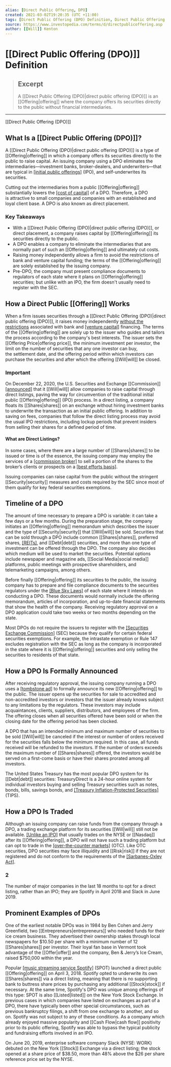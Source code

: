 ```yaml
---
alias: [Direct Public Offering, DPO]
created: 2021-03-02T19:20:35 (UTC +11:00)
tags: [Direct Public Offering (DPO) Definition, Direct Public Offering (DPO)]
source: https://www.investopedia.com/terms/d/directpublicoffering.asp
author: [[Will]] Kenton
---
```


# [[Direct Public Offering (DPO)]] Definition

> ## Excerpt
> A [[Direct Public Offering (DPO)|direct public offering (DPO)]] is an [[Offering|offering]] where the company offers its securities directly to the public without financial intermediaries.

---

[[Direct Public Offering (DPO)]]
## What Is a [[Direct Public Offering (DPO)]]?

A [[Direct Public Offering (DPO)|direct public offering (DPO)]] is a type of [[Offering|offering]] in which a company offers its securities directly to the public to raise capital. An issuing company using a DPO eliminates the intermediaries—investment banks, broker-dealers, and underwriters—that are typical in [[initial public offerings]](https://www.investopedia.com/terms/i/ipo.asp) (IPO), and self-underwrites its securities.

Cutting out the intermediaries from a public [[Offering|offering]] substantially lowers the [[cost of capital]](https://www.investopedia.com/terms/c/costofcapital.asp) of a DPO. Therefore, a DPO is attractive to small companies and companies with an established and loyal client base. A DPO is also known as direct placement.

### Key Takeaways

-   With a [[Direct Public Offering (DPO)|direct public offering (DPO)]], or direct placement, a company raises capital by [[Offering|offering]] its securities directly to the public.
-   A DPO enables a company to eliminate the intermediaries that are normally part of such an [[Offering|offering]] and ultimately cut costs.
-   Raising money independently allows a firm to avoid the restrictions of bank and venture capital funding; the terms of the [[Offering|offering]] are solely established by the issuing company.
-   Pre-DPO, the company must present compliance documents to regulators of each state where it plans on [[Offering|offering]] securities; but unlike with an IPO, the firm doesn't usually need to register with the SEC.

## How a Direct Public [[Offering]] Works

When a firm issues securities through a [[Direct Public Offering (DPO)|direct public offering (DPO)]], it raises money independently [without the restrictions](https://www.investopedia.com/investing/difference-between-ipo-and-direct-listing/) associated with bank and [[venture capital]](https://www.investopedia.com/terms/v/venturecapital.asp) financing. The terms of the [[Offering|offering]] are solely up to the issuer who guides and tailors the process according to the company's best interests. The issuer sets the [[Offering Price|offering price]], the minimum investment per investor, the limit on the number of securities that any one investor can buy, the settlement date, and the offering period within which investors can purchase the securities and after which the offering [[Will|will]] be closed.

### Important

On December 22, 2020, the U.S. Securities and Exchange [[Commission]] [[announced]](https://www.sec.gov/rules/other/2020/34-90768.pdf) that it [[Will|will]] allow companies to raise capital through direct listings, paving the way for circumvention of the traditional initial public [[Offering|offering]] (IPO) process. In a direct listing, a company floats its [[Shares|shares]] on an exchange without hiring investment banks to underwrite the transaction as an initial public offering. In addition to saving on fees, companies that follow the direct listing process may avoid the usual IPO restrictions, including lockup periods that prevent insiders from selling their shares for a defined period of time.

#### What are Direct Listings?

In some cases, where there are a large number of [[Shares|shares]] to be issued or time is of the essence, the issuing company may employ the services of a [[commission broker]](https://www.investopedia.com/terms/c/[[Commission|commission]]-broker.asp) to sell a portion of the shares to the broker’s clients or prospects on a [[best efforts basis]](https://www.investopedia.com/terms/b/bestefforts.asp).

Issuing companies can raise capital from the public without the stringent [[Security|security]] measures and costs required by the SEC since most of them qualify for key federal securities exemptions.

## Timeline of a DPO

The amount of time necessary to prepare a DPO is variable: it can take a few days or a few months. During the preparation stage, the company initiates an [[Offering|offering]] memorandum which describes the issuer and the type of [[Security|security]] that [[Will|will]] be sold. Securities that can be sold through a DPO include common [[Shares|shares]], preferred shares, [[REITs]](https://www.investopedia.com/terms/r/reit.asp), and [[Debt|debt]] securities, and more than one type of investment can be offered through the DPO. The company also decides which medium will be used to market the securities. Potential options include newspaper and magazine ads, [[Social Media|social media]] platforms, public meetings with prospective shareholders, and telemarketing campaigns, among others.

Before finally [[Offering|offering]] its securities to the public, the issuing company has to prepare and file compliance documents to the securities regulators under the [[Blue Sky Laws]](https://www.investopedia.com/terms/b/blueskylaws.asp) of each state where it intends on conducting a DPO. These documents would normally include the offering memorandum, articles of incorporation, and up-to-date financial statements that show the health of the company. Receiving regulatory approval on a DPO application could take two weeks or two months depending on the state.

Most DPOs do not require the issuers to register with the [[Securities Exchange Commission]](https://www.investopedia.com/terms/s/sec.asp) (SEC) because they qualify for certain federal securities exemptions. For example, the intrastate exemption or Rule 147 excludes registration with the SEC as long as the company is incorporated in the state where it is [[Offering|offering]] securities and only selling the securities to residents of that state.

## How a DPO Is Formally Announced

After receiving regulatory approval, the issuing company running a DPO uses a [[tombstone ad]](https://www.investopedia.com/terms/t/[[Tombstone|tombstone]].asp) to formally announce its new [[Offering|offering]] to the public. The issuer opens up the securities for sale to accredited and non-accredited investors or investors that the issuer already knows subject to any limitations by the regulators. These investors may include acquaintances, clients, suppliers, distributors, and employees of the firm. The offering closes when all securities offered have been sold or when the closing date for the offering period has been clocked.

A DPO that has an intended minimum and maximum number of securities to be sold [[Will|will]] be canceled if the interest or number of orders received for the securities falls below the minimum required. In this case, all funds received will be refunded to the investors. If the number of orders exceeds the maximum number of [[Shares|shares]] offered, the investors would be served on a first-come basis or have their shares prorated among all investors.

The United States Treasury has the most popular DPO system for its [[Debt|debt]] securities: TreasuryDirect is a 24-hour online system for individual investors buying and selling Treasury securities such as notes, bonds, bills, savings bonds, and [[Treasury Inflation-Protected Securities]](https://www.investopedia.com/terms/t/tips.asp) (TIPS).

## How a DPO Is Traded

Although an issuing company can raise funds from the company through a DPO, a trading exchange platform for its securities [[Will|will]] still not be available. [[Unlike an IPO]](https://www.investopedia.com/investing/difference-between-ipo-and-direct-listing/) that usually trades on the NYSE or [[Nasdaq]] after its [[Offering|offering]], a DPO will not have such a trading platform but can opt to trade in the [[over-the-counter markets]](https://www.investopedia.com/terms/o/over-the-countermarket.asp) (OTC). Like OTC securities, DPO securities may face illiquidity and [[Risk|risk]] if they are not registered and do not conform to the requirements of the [[Sarbanes-Oxley Act]](https://www.investopedia.com/terms/s/sarbanesoxleyact.asp).

### 2

The number of major companies in the last 18 months to opt for a direct listing, rather than an IPO; they are Spotify in April 2018 and Slack in June 2019.

## Prominent Examples of DPOs

One of the earliest notable DPOs was in 1984 by Ben Cohen and Jerry Greenfield, two [[Entrepreneurs|entrepreneurs]] who needed funds for their ice cream business. They advertised their ownership stakes through local newspapers for $10.50 per share with a minimum number of 12 [[Shares|shares]] per investor. Their loyal fan base in Vermont took advantage of the [[Offer|offer]] and the company, Ben & Jerry’s Ice Cream, raised $750,000 within the year.

Popular [[music streaming service Spotify]](https://www.investopedia.com/news/spotify-ipo/) (SPOT) launched a direct public [[Offering|offering]] on April 3, 2018. Spotify opted to underwrite its own [[Shares|shares]] via a direct listing, meaning that there is no supporting bank to buttress share prices by purchasing any additional [[Stock|stock]] if necessary. At the same time, Spotify's DPO was unique among offerings of this type: SPOT is also [[Listed|listed]] on the New York Stock Exchange. In previous cases in which companies have listed on exchanges as part of a DPO, there have typically been other special circumstances, such as previous bankruptcy filings, a shift from one exchange to another, and so on. Spotify was not subject to any of these conditions. As a company which already enjoyed massive popularity and [[Cash Flow|cash flow]] positivity prior to its public offering, Spotify was able to bypass the typical publicity and fundraising efforts involved in an IPO.

On June 20, 2019, enterprise software company Slack (NYSE: WORK) debuted on the New York [[Stock]] Exchange via a direct listing; the stock opened at a share price of $38.50, more than 48% above the $26 per share reference price set by the NYSE.
